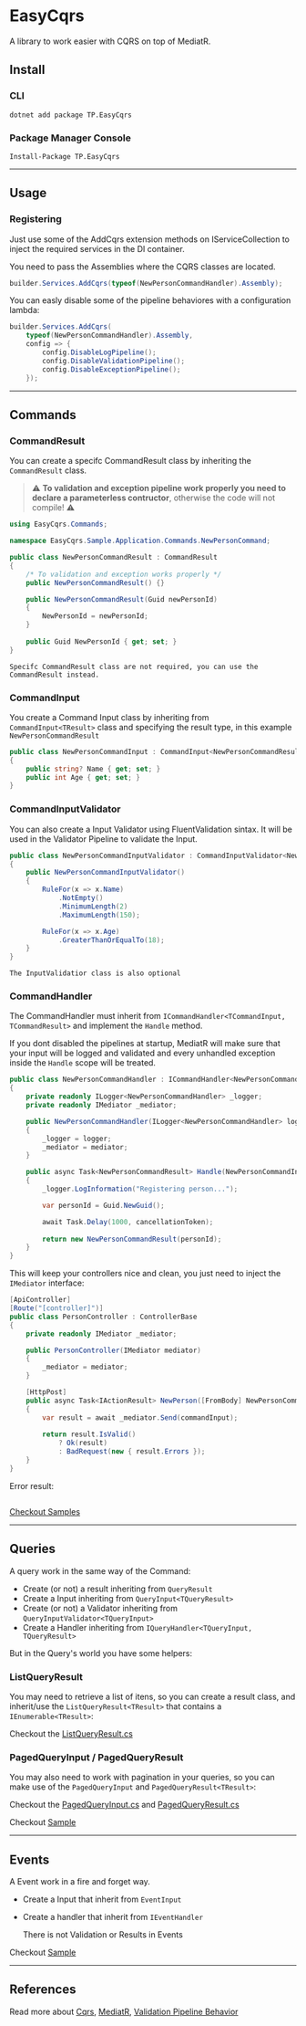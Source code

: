 # EasyCqrs
A library to work easier with CQRS on top of MediatR.

## Install

### CLI

``` 
dotnet add package TP.EasyCqrs
``` 

### Package Manager Console

```
Install-Package TP.EasyCqrs
``` 

---
## Usage

### Registering

Just use some of the AddCqrs extension methods on IServiceCollection to inject the required services in the DI container.

You need to pass the Assemblies where the CQRS classes are located.

``` csharp
builder.Services.AddCqrs(typeof(NewPersonCommandHandler).Assembly);
``` 

You can easly disable some of the pipeline behaviores with a configuration lambda:

```csharp
builder.Services.AddCqrs(
    typeof(NewPersonCommandHandler).Assembly, 
    config => {
        config.DisableLogPipeline();
        config.DisableValidationPipeline();
        config.DisableExceptionPipeline();
    });
```

---
## Commands

### CommandResult
You can create a specifc CommandResult class by inheriting the `CommandResult` class.
   
> :warning: **To validation and exception pipeline work properly you need to declare a parameterless contructor**, otherwise the code will not compile! :warning:

```csharp
using EasyCqrs.Commands;

namespace EasyCqrs.Sample.Application.Commands.NewPersonCommand;

public class NewPersonCommandResult : CommandResult
{
    /* To validation and exception works properly */
    public NewPersonCommandResult() {}

    public NewPersonCommandResult(Guid newPersonId)
    {
        NewPersonId = newPersonId;
    }
    
    public Guid NewPersonId { get; set; }
}   
```

    Specifc CommandResult class are not required, you can use the CommandResult instead.

### CommandInput
You create a Command Input class by inheriting from `CommandInput<TResult>` class and specifying the result type, in this example `NewPersonCommandResult`

```csharp
public class NewPersonCommandInput : CommandInput<NewPersonCommandResult>
{
    public string? Name { get; set; }
    public int Age { get; set; }
}
```

### CommandInputValidator
You can also create a Input Validator using FluentValidation sintax. It will be used in the Validator Pipeline to validate the Input.

``` csharp
public class NewPersonCommandInputValidator : CommandInputValidator<NewPersonCommandInput>
{
    public NewPersonCommandInputValidator()
    {
        RuleFor(x => x.Name)
            .NotEmpty()
            .MinimumLength(2)
            .MaximumLength(150);

        RuleFor(x => x.Age)
            .GreaterThanOrEqualTo(18);
    }
}
``` 

    The InputValidatior class is also optional

### CommandHandler
The CommandHandler must inherit from `ICommandHandler<TCommandInput, TCommandResult>` and implement the `Handle` method.

If you dont disabled the pipelines at startup, MediatR will make sure that your input will be logged and validated and every unhandled exception inside the `Handle` scope will be treated.

``` csharp
public class NewPersonCommandHandler : ICommandHandler<NewPersonCommandInput, NewPersonCommandResult>
{
    private readonly ILogger<NewPersonCommandHandler> _logger;
    private readonly IMediator _mediator;

    public NewPersonCommandHandler(ILogger<NewPersonCommandHandler> logger, IMediator mediator)
    {
        _logger = logger;
        _mediator = mediator;
    }

    public async Task<NewPersonCommandResult> Handle(NewPersonCommandInput request, CancellationToken cancellationToken)
    {
        _logger.LogInformation("Registering person...");

        var personId = Guid.NewGuid();

        await Task.Delay(1000, cancellationToken);
        
        return new NewPersonCommandResult(personId);
    }
}
```

This will keep your controllers nice and clean, you just need to inject the `IMediator` interface:

``` csharp
[ApiController]
[Route("[controller]")]
public class PersonController : ControllerBase
{
    private readonly IMediator _mediator;

    public PersonController(IMediator mediator)
    {
        _mediator = mediator;
    }

    [HttpPost]
    public async Task<IActionResult> NewPerson([FromBody] NewPersonCommandInput commandInput)
    {
        var result = await _mediator.Send(commandInput);
       
        return result.IsValid() 
            ? Ok(result)
            : BadRequest(new { result.Errors });
    }
}
```

Error result:

``` json

```

[Checkout Samples]("https://github.com/tuliopaim/EasyCqrs/tree/master/sample/EasyCqrs.Sample/Application")

---
## Queries

A query work in the same way of the Command:

* Create (or not) a result inheriting from `QueryResult`
* Create a Input inheriting from `QueryInput<TQueryResult>`
* Create (or not) a Validator inheriting from `QueryInputValidator<TQueryInput>`
* Create a Handler inheriting from `IQueryHandler<TQueryInput, TQueryResult>`

But in the Query's world you have some helpers:

### ListQueryResult

You may need to retrieve a list of itens, so you can create a result class, and inherit/use the `ListQueryResult<TResult>` that contains a `IEnumerable<TResult>`:

Checkout the [ListQueryResult.cs]("https://github.com/tuliopaim/EasyCqrs/blob/master/src/EasyCqrs/Queries/ListQueryResult.cs")

### PagedQueryInput / PagedQueryResult

You may also need to work with pagination in your queries, so you can make use of the `PagedQueryInput` and `PagedQueryResult<TResult>`:

Checkout the [PagedQueryInput.cs]("https://github.com/tuliopaim/EasyCqrs/blob/master/src/EasyCqrs/Queries/PagedQueryInput.cs") and [PagedQueryResult.cs]("https://github.com/tuliopaim/EasyCqrs/blob/master/src/EasyCqrs/Queries/PagedQueryResult.cs")

Checkout [Sample]("https://github.com/tuliopaim/EasyCqrs/blob/master/sample/EasyCqrs.Sample/Application/Queries/GetPeopleQuery/GetPeopleQueryHandler.cs")

---
## Events

A Event work in a fire and forget way.

* Create a Input that inherit from `EventInput`
* Create a handler that inherit from `IEventHandler`

    There is not Validation or Results in Events

Checkout [Sample]("https://github.com/tuliopaim/EasyCqrs/blob/master/sample/EasyCqrs.Sample/Application/Events/NewPersonEvent/NewPersonEventHandler.cs")

---
## References

Read more about 
[Cqrs]("https://martinfowler.com/bliki/CQRS.html"), 
[MediatR]("https://github.com/jbogard/MediatR"),
[Validation Pipeline Behavior]("https://medium.com/tableless/fail-fast-validations-com-pipeline-behavior-no-mediatr-e-asp-net-core-f3854d3c21fa")
